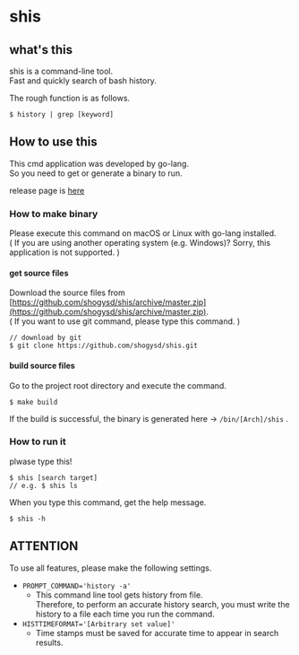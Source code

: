 # shis

## what's this
shis is a command-line tool.  
Fast and quickly search of bash history.

The rough function is as follows.  
```
$ history | grep [keyword]
```

## How to use this
This cmd application was developed by go-lang.  
So you need to get or generate a binary to run.

release page is [here](https://github.com/shogysd/shis/releases)

### How to make binary
Please execute this command on macOS or Linux with go-lang installed.  
( If you are using another operating system (e.g. Windows)? Sorry, this application is not supported. )  

#### get source files
Download the source files from [https://github.com/shogysd/shis/archive/master.zip](https://github.com/shogysd/shis/archive/master.zip).  
( If you want to use git command, please type this command. )
```
// download by git
$ git clone https://github.com/shogysd/shis.git
```

#### build source files
Go to the project root directory and execute the command.
```
$ make build
```
If the build is successful, the binary is generated here -> `/bin/[Arch]/shis` .

### How to run it
plwase type this!
```
$ shis [search target]
// e.g. $ shis ls
```
When you type this command, get the help message.
```
$ shis -h
```

## ATTENTION
To use all features, please make the following settings.

- `PROMPT_COMMAND='history -a'`
  - This command line tool gets history from file.  
  Therefore, to perform an accurate history search, you must write the history to a file each time you run the command.
- `HISTTIMEFORMAT='[Arbitrary set value]'`
  - Time stamps must be saved for accurate time to appear in search results.
